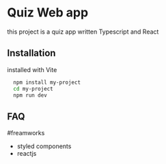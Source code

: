 
# Quiz Web app
this project is a quiz app 
written Typescript and React

## Installation

installed with Vite

```bash
  npm install my-project
  cd my-project
  npm run dev
```

## FAQ

#freamworks
- styled components
- reactjs



